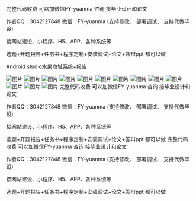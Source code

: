 完整代码收费 可以加微信FY-yuanma 咨询 接毕业设计和论文

作者QQ：3042127848 微信：FY-yuanma (支持修改、 部署调试、 支持代做毕设)

接网站建设、小程序、H5、APP、各种系统等

选题+开题报告+任务书+程序定制+安装调试+论文+答辩ppt 都可以做

Android studio水果商城系统+报告


![图片](https://github.com/user-attachments/assets/f55c5269-d655-452a-acca-eff79131a43e)
![图片](https://github.com/user-attachments/assets/34cbc2e2-1a74-4e13-98cd-42d2e9dd1855)
![图片](https://github.com/user-attachments/assets/59c09c1d-8fdc-41aa-b0b2-eceec81a85a8)
![图片](https://github.com/user-attachments/assets/e978612e-8313-441d-8089-37e98d3c5f50)
![图片](https://github.com/user-attachments/assets/bbbd8049-ac7c-4dda-9357-1ece492c0d36)
![图片](https://github.com/user-attachments/assets/d73708ea-a991-4adb-ad6f-4c48d29d0636)
![图片](https://github.com/user-attachments/assets/73acc995-c14c-4a82-bef9-d062ff6da111)
![图片](https://github.com/user-attachments/assets/17e4f38c-8ace-4f59-9db6-79078c62230c)
![图片](https://github.com/user-attachments/assets/814892c5-e3c0-4a1e-9934-a93dd882ff1a)
![图片](https://github.com/user-attachments/assets/10557a3c-c61b-44fc-ad51-d315292ee1b5)
![图片](https://github.com/user-attachments/assets/76f92804-e48a-41a2-b2f0-180d8b41900e)
![图片](https://github.com/user-attachments/assets/b4325055-9f86-44d8-9c2c-e5deeaeccb9b)
![图片](https://github.com/user-attachments/assets/ede41286-9c85-4deb-88b9-1f32797fc2fc)
完整代码收费 可以加微信FY-yuanma 咨询 接毕业设计和论文

作者QQ：3042127848 微信：FY-yuanma (支持修改、 部署调试、 支持代做毕设)

接网站建设、小程序、H5、APP、各种系统等

选题+开题报告+任务书+程序定制+安装调试+论文+答辩ppt 都可以做 完整代码收费 可以加微信FY-yuanma 咨询 接毕业设计和论文

作者QQ：3042127848 微信：FY-yuanma (支持修改、 部署调试、 支持代做毕设)

接网站建设、小程序、H5、APP、各种系统等

选题+开题报告+任务书+程序定制+安装调试+论文+答辩ppt 都可以做 
